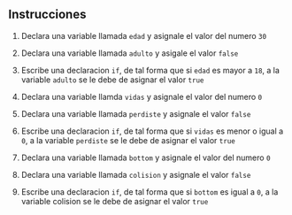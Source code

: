 ## Instrucciones

1. Declara una variable llamada `edad` y asignale el valor del numero `30`

2. Declara una variable llamada `adulto` y asigale el valor `false`

3. Escribe una declaracion `if`, de tal forma que si `edad` es mayor a `18`, a la variable `adulto` se le debe de asignar el valor `true` 

4. Declara una variable llamda `vidas` y asignale el valor del numero `0`

5. Declara una variable llamada `perdiste` y asignale el valor `false`

6. Escribe una declaracion `if`, de tal forma que si `vidas` es menor o igual a `0`, a la variable `perdiste` se le debe de asignar el valor `true`

7. Declara una variable llamada `bottom` y asignale el valor del numero `0`

8. Declara una variable llamada `colision` y asignale el valor `false`

9. Escribe una declaracion `if`, de tal forma que si  `bottom` es igual a `0`, a la variable colision se le debe de asignar el valor `true`